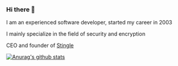 ### Hi there 👋

I am an experienced software developer, started my career in 2003

I mainly specialize in the field of security and encryption

CEO and founder of [Stingle](https://stingle.org)

[![Anurag's github stats](https://github-readme-stats.vercel.app/api?username=alexamiryan)](https://github.com/anuraghazra/github-readme-stats)
